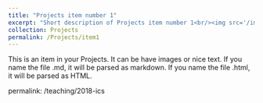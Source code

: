 ```yaml
---
title: "Projects item number 1"
excerpt: "Short description of Projects item number 1<br/><img src='/images/500x300.png'>"
collection: Projects
permalink: /Projects/item1
---
```


This is an item in your Projects. It can be have images or nice text. If you name the file .md, it will be parsed as markdown. If you name the file .html, it will be parsed as HTML. 

permalink: /teaching/2018-ics
